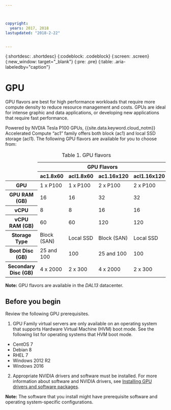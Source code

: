 ```yaml
---



copyright:
  years: 2017, 2018
lastupdated: "2018-2-22"


---
```


{:shortdesc: .shortdesc}
{:codeblock: .codeblock}
{:screen: .screen}
{:new_window: target="_blank"}
{:pre: .pre}
{:table: .aria-labeledby="caption"}

# GPU
GPU flavors are best for high performance workloads that require more compute density to reduce resource management and costs. GPUs are ideal for intense graphic and data applications, or developing new applications that require fast performance.

Powered by NVDIA Tesla P100 GPUs, {{site.data.keyword.cloud_notm}} Accelerated Compute “ac1” family offers both block (ac1) and local SSD storage (acl1). The following GPU flavors are available for you to choose from:  

<table>

<caption>Table 1. GPU flavors</caption>

  
<THEAD>
<td rowspan="4"></td>
  <th colspan="4">GPU Flavors</th>
<tr>
  <th>ac1.8x60</th>
  <th>acl1.8x60</th>
  <th>ac1.16x120</th>
  <th>acl1.16x120</th>
</tr>
</THEAD>
<TBODY>
<tr>
<th scope="row">GPU</th>
  <td>1 x P100</td>
  <td>1 x P100</td>
  <td>2 x P100</td>
  <td>2 x P100</td>
</tr>
<tr>
<th scope="row">GPU RAM (GB)</th>
  <td>16</td>
  <td>16</td>
  <td>32</td>
  <td>32</td>
</tr>

<tr>
<th scope="row">vCPU</th>
  <td>8</td>
  <td>8</td>
  <td>16</td>
  <td>16</td>
</tr>

<tr>
<th scope="row">vCPU RAM (GB)</th>
  <td>60</td>
  <td>60</td>
  <td>120</td>
  <td>120</td>
</tr>

<tr>
<th scope="row">Storage Type</th>
  <td>Block (SAN)</td>
  <td>Local SSD</td>
  <td>Block (SAN)</td>
  <td>Local SSD</td>
</tr>

<tr>
<th scope="row">Boot Disc (GB)</th>
  <td>25 and 100</td>
  <td>100</td>
  <td>25 and 100</td>
  <td>100</td>
</tr>

<tr>
<th scope="row">Secondary Disc (GB)</th>
  <td>4 x 2000</td>
  <td>2 x 300</td>
  <td>4 x 2000</td>
  <td>2 x 300</td>
</tr>

</TBODY>
</table>


**Note:** GPU flavors are available in the _DAL13_ datacenter.

## Before you begin
Review the following GPU prerequisites.

1. GPU Family virtual servers are only available on an operating system that supports Hardware Virtual Machine (HVM) boot mode. See the following list for operating systems that HVM boot mode.  
  - CentOS 7
  - Debian 8
  - RHEL 7
  - Windows 2012 R2
  - Windows 2016

2. Appropriate NVIDIA drivers and software must be installed. For more information about software and NVIDIA drivers, see [Installing GPU drivers and software packages](../vsi/vsi_gpu_nvidia_drivers.html).

**Note:** The software that you install might have prerequisite software and operating system-specific configurations.


